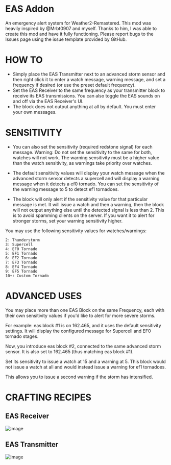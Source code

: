 # EAS Addon
An emergency alert system for Weather2-Remastered.
This mod was heavily inspired by @Mrbt0907 and myself. Thanks to him, I was able to create this mod and have it fully functioning.
Please report bugs to the Issues page using the issue template provided by GitHub.

# HOW TO
- Simply place the EAS Transmitter next to an advanced storm sensor and then right click it to enter a watch message, warning message, and set a frequency if desired (or use the preset default frequency).
- Set the EAS Receiver to the same frequency as your transmitter block to receive its EAS transmissions. You can also toggle the EAS sounds on and off via the EAS Receiver's UI.
- The block does not output anything at all by default. You must enter your own messages.
  
# SENSITIVITY
- You can also set the sensitivity (required redstone signal) for each message. Warning: Do not set the sensitivity to the same for both, watches will not work. The warning sensitivity must be a higher value than the watch sensitivity, as warnings take priority over watches.

- The default sensitivity values will display your watch message when the advanced storm sensor detects a supercell and will display a warning message when it detects a ef0 tornado. You can set the sensitivity of the warning message to 5 to detect ef1 tornadoes.

- The block will only alert if the sensitivity value for that particular message is met. It will issue a watch and then a warning, then the block will not output anything else until the detected signal is less than 2. This is to avoid spamming clients on the server. If you want it to alert for stronger storms, set your warning sensitivity higher.

You may use the following sensitivity values for watches/warnings:
```
2: Thunderstorm
3: Supercell
4: EF0 Tornado
5: EF1 Tornado
6: EF2 Tornado
7: EF3 Tornado
8: EF4 Tornado
9: EF5 Tornado
10+: Custom Tornado
```

# ADVANCED USES
You may place more than one EAS Block on the same Frequency, each with their own sensitivity values if you'd like to alert for more severe storms.

For example: eas block #1 is on 162.465, and it uses the default sensitivity settings. It will display the configured message for Supercell and EF0 tornado stages.

Now, you introduce eas block #2, connected to the same advanced storm sensor. It is also set to 162.465 (thus matching eas block #1).

Set its sensitivity to issue a watch at 15 and a warning at 5. This block would not issue a watch at all and would instead issue a warning for ef1 tornadoes.

This allows you to issue a second warning if the storm has intensified.

# CRAFTING RECIPES

## EAS Receiver
![image](https://github.com/ProfessorFartsalot/EAS-Addon/assets/16886014/1e982681-8900-426c-be6a-7d4f8cc524dc)

## EAS Transmitter
![image](https://github.com/ProfessorFartsalot/EAS-Addon/assets/16886014/631ec4db-db50-41b4-957b-7f6781381aec)
